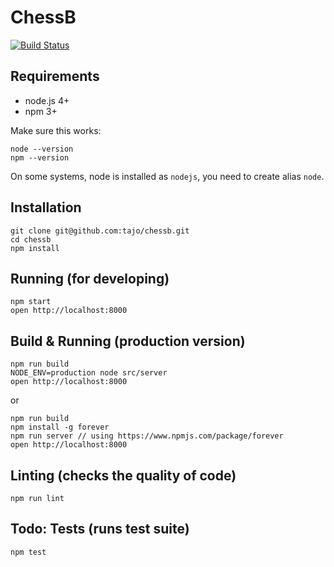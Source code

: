 # ChessB

[![Build Status](https://travis-ci.com/tajo/chessb.svg?token=qkyETBiTXs35GEgJTPM5&branch=master)](https://travis-ci.com/tajo/chessb)

## Requirements

- node.js 4+
- npm 3+

Make sure this works: 

```
node --version
npm --version
```

On some systems, node is installed as `nodejs`, you need to create alias `node`.

## Installation

```
git clone git@github.com:tajo/chessb.git
cd chessb
npm install
```

## Running (for developing)

```
npm start
open http://localhost:8000
```

## Build & Running (production version)

```
npm run build
NODE_ENV=production node src/server
open http://localhost:8000
```

or

```
npm run build
npm install -g forever
npm run server // using https://www.npmjs.com/package/forever
open http://localhost:8000
```

## Linting (checks the quality of code)

```
npm run lint
```

## Todo: Tests (runs test suite)

```
npm test
```

